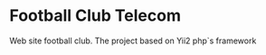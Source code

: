 Football Club Telecom
===============================

Web site football club. The project based on Yii2 php`s framework


